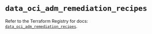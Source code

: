 # `data_oci_adm_remediation_recipes`

Refer to the Terraform Registry for docs: [`data_oci_adm_remediation_recipes`](https://registry.terraform.io/providers/oracle/oci/6.18.0/docs/data-sources/adm_remediation_recipes).
